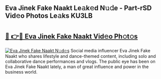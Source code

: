 ## Eva Jinek Fake Naakt Le𝚊k𝚎d N𝚞𝚍e - Part-rSD Vid𝚎o Photos Le𝚊ks KU3LB

# <h2><a href="http://fb33cw.evod.top/?m=Eva+Jinek+Fake+Naakt">🔗 👉🔴 Eva Jinek Fake Naakt Vid𝚎o Ph𝚘t𝚘s</a></h2>

[![Eva Jinek Fake Naakt N𝚞d𝚎s](https://i.imgur.com/8V9OHl7.gif)](http://fb33cw.evod.top/?m=Eva+Jinek+Fake+Naakt)
Social media influencer Eva Jinek Fake Naakt who shares lifestyle and dance-themed content, including solo and collaborative dance performances and vlogs. The public eye has been on Eva Jinek Fake Naakt lately, a man of great influence and power in the business world. 
